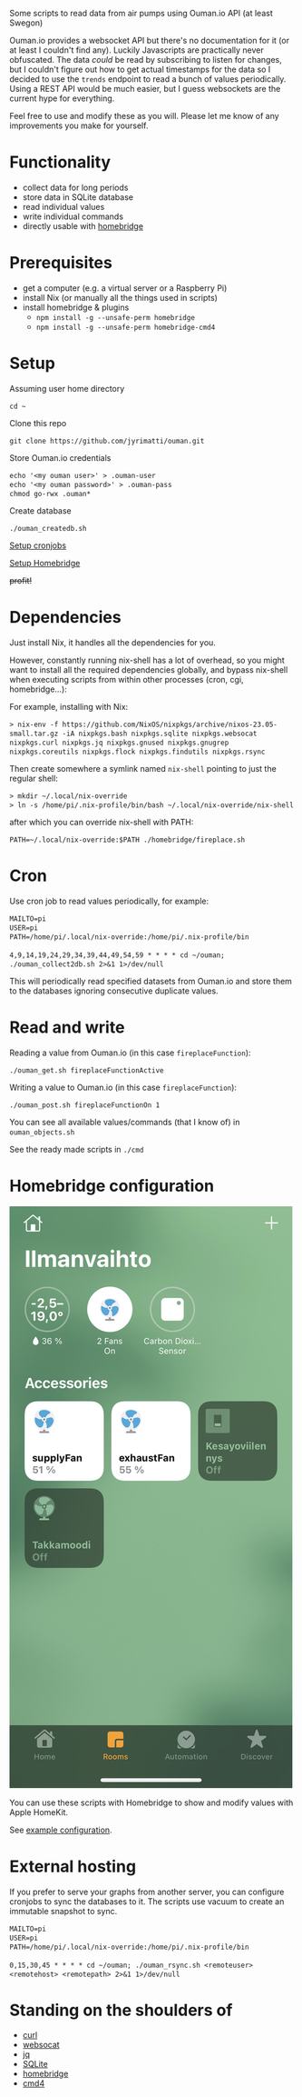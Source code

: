 Some scripts to read data from air pumps using Ouman.io API (at least Swegon)

Ouman.io provides a websocket API but there's no documentation for it (or at least I couldn't find any). Luckily Javascripts are practically never obfuscated. The data _could_ be read by subscribing to listen for changes, but I couldn't figure out how to get actual timestamps for the data so I decided to use the `trends` endpoint to read a bunch of values periodically. Using a REST API would be much easier, but I guess websockets are the current hype for everything.

Feel free to use and modify these as you will. Please let me know of any improvements you make for yourself.

Functionality
=============
- collect data for long periods
- store data in SQLite database
- read individual values
- write individual commands
- directly usable with [homebridge](https://homebridge.io)

Prerequisites
=============
- get a computer (e.g. a virtual server or a Raspberry Pi)
- install Nix (or manually all the things used in scripts)
- install homebridge & plugins
  - `npm install -g --unsafe-perm homebridge`
  - `npm install -g --unsafe-perm homebridge-cmd4`

Setup
=====
Assuming user home directory
```
cd ~
```

Clone this repo
```
git clone https://github.com/jyrimatti/ouman.git
```

Store Ouman.io credentials
```
echo '<my ouman user>' > .ouman-user
echo '<my ouman password>' > .ouman-pass
chmod go-rwx .ouman*
```

Create database
```
./ouman_createdb.sh
```

[Setup cronjobs](#cron)

[Setup Homebridge](#homebridge-configuration)

~~profit!~~

Dependencies
============

Just install Nix, it handles all the dependencies for you.

However, constantly running nix-shell has a lot of overhead, so you might want to install all the required dependencies globally, and bypass nix-shell when executing scripts from within other processes (cron, cgi, homebridge...):

For example, installing with Nix:
```
> nix-env -f https://github.com/NixOS/nixpkgs/archive/nixos-23.05-small.tar.gz -iA nixpkgs.bash nixpkgs.sqlite nixpkgs.websocat nixpkgs.curl nixpkgs.jq nixpkgs.gnused nixpkgs.gnugrep nixpkgs.coreutils nixpkgs.flock nixpkgs.findutils nixpkgs.rsync
```

Then create somewhere a symlink named `nix-shell` pointing to just the regular shell:
```
> mkdir ~/.local/nix-override
> ln -s /home/pi/.nix-profile/bin/bash ~/.local/nix-override/nix-shell
```

after which you can override nix-shell with PATH:
```
PATH=~/.local/nix-override:$PATH ./homebridge/fireplace.sh
```

Cron
====
Use cron job to read values periodically, for example:
```
MAILTO=pi
USER=pi
PATH=/home/pi/.local/nix-override:/home/pi/.nix-profile/bin

4,9,14,19,24,29,34,39,44,49,54,59 * * * * cd ~/ouman; ./ouman_collect2db.sh 2>&1 1>/dev/null
```

This will periodically read specified datasets from Ouman.io and store them to the databases ignoring consecutive duplicate values.

Read and write
==============

Reading a value from Ouman.io (in this case `fireplaceFunction`):
```
./ouman_get.sh fireplaceFunctionActive
```

Writing a value to Ouman.io (in this case `fireplaceFunction`):
```
./ouman_post.sh fireplaceFunctionOn 1
```

You can see all available values/commands (that I know of) in `ouman_objects.sh`

See the ready made scripts in `./cmd`

Homebridge configuration
========================

![HomeKit](homekit.jpeg)

You can use these scripts with Homebridge to show and modify values with Apple HomeKit.

See [example configuration](./homebridge-config.json).

External hosting
================
If you prefer to serve your graphs from another server, you can configure cronjobs to sync the databases to it. The scripts use vacuum to create an immutable snapshot to sync.

```
MAILTO=pi
USER=pi
PATH=/home/pi/.local/nix-override:/home/pi/.nix-profile/bin

0,15,30,45 * * * * cd ~/ouman; ./ouman_rsync.sh <remoteuser> <remotehost> <remotepath> 2>&1 1>/dev/null
```

Standing on the shoulders of
============================
- [curl](https://curl.se)
- [websocat](https://github.com/vi/websocat)
- [jq](https://stedolan.github.io/jq/)
- [SQLite](https://www.sqlite.org/index.html)
- [homebridge](https://homebridge.io)
- [cmd4](https://github.com/ztalbot2000/homebridge-cmd4)